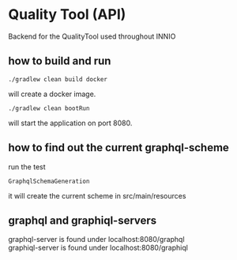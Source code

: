 # Quality Tool (API)
Backend for the QualityTool used throughout INNIO

## how to build and run
``` 
./gradlew clean build docker
```
will create a docker image.
``` 
./gradlew clean bootRun 
```
will start the application on port 8080.

## how to find out the current graphql-scheme

run the test
``` 
GraphqlSchemaGeneration
``` 
it will create the current scheme in src/main/resources

## graphql and graphiql-servers

graphql-server is found under localhost:8080/graphql   
graphiql-server is found under localhost:8080/graphiql

